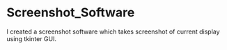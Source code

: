 # Screenshot_Software
I created a screenshot software which takes screenshot of current display using tkinter GUI.
